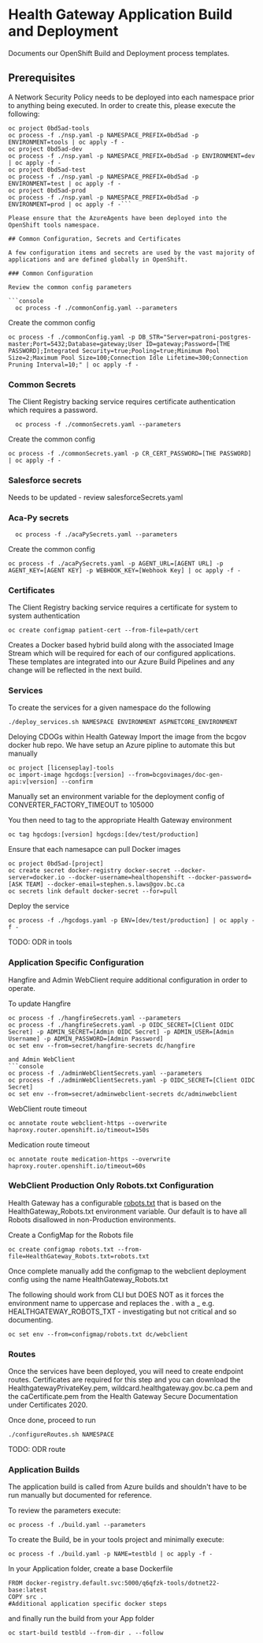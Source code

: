 # Health Gateway Application Build and Deployment

Documents our OpenShift Build and Deployment process templates.

## Prerequisites

A Network Security Policy needs to be deployed into each namespace prior to anything being executed. In order to create this, please execute the following:

````console
oc project 0bd5ad-tools
oc process -f ./nsp.yaml -p NAMESPACE_PREFIX=0bd5ad -p ENVIRONMENT=tools | oc apply -f -
oc project 0bd5ad-dev
oc process -f ./nsp.yaml -p NAMESPACE_PREFIX=0bd5ad -p ENVIRONMENT=dev | oc apply -f -
oc project 0bd5ad-test
oc process -f ./nsp.yaml -p NAMESPACE_PREFIX=0bd5ad -p ENVIRONMENT=test | oc apply -f -
oc project 0bd5ad-prod
oc process -f ./nsp.yaml -p NAMESPACE_PREFIX=0bd5ad -p ENVIRONMENT=prod | oc apply -f -```

Please ensure that the AzureAgents have been deployed into the OpenShift tools namespace.

## Common Configuration, Secrets and Certificates

A few configuration items and secrets are used by the vast majority of applications and are defined globally in OpenShift.

### Common Configuration

Review the common config parameters

```console
  oc process -f ./commonConfig.yaml --parameters
````

Create the common config

```console
oc process -f ./commonConfig.yaml -p DB_STR="Server=patroni-postgres-master;Port=5432;Database=gateway;User ID=gateway;Password=[THE PASSWORD];Integrated Security=true;Pooling=true;Minimum Pool Size=2;Maximum Pool Size=100;Connection Idle Lifetime=300;Connection Pruning Interval=10;" | oc apply -f -
```

### Common Secrets

The Client Registry backing service requires certificate authentication which requires a password.

```console
  oc process -f ./commonSecrets.yaml --parameters
```

Create the common config

```console
oc process -f ./commonSecrets.yaml -p CR_CERT_PASSWORD=[THE PASSWORD] | oc apply -f -
```

### Salesforce secrets

Needs to be updated - review salesforceSecrets.yaml

### Aca-Py secrets

```console
  oc process -f ./acaPySecrets.yaml --parameters
```

Create the common config

```console
oc process -f ./acaPySecrets.yaml -p AGENT_URL=[AGENT URL] -p AGENT_KEY=[AGENT KEY] -p WEBHOOK_KEY=[Webhook Key] | oc apply -f -
```

### Certificates

The Client Registry backing service requires a certificate for system to system authentication

```console
oc create configmap patient-cert --from-file=path/cert
```

Creates a Docker based hybrid build along with the associated Image Stream which will be required for each of our configured applications. These templates are integrated into our Azure Build Pipelines and any change will be reflected in the next build.

### Services

To create the services for a given namespace do the following

```console
./deploy_services.sh NAMESPACE ENVIRONMENT ASPNETCORE_ENVIRONMENT
```

Deloying CDOGs within Health Gateway
Import the image from the bcgov docker hub repo. We have setup an Azure pipline to automate this but manually

```console
oc project [licenseplay]-tools
oc import-image hgcdogs:[version] --from=bcgovimages/doc-gen-api:v[version] --confirm
```

Manually set an environment variable for the deployment config of
CONVERTER_FACTORY_TIMEOUT to 105000

You then need to tag to the appropriate Health Gateway environment

```console
oc tag hgcdogs:[version] hgcdogs:[dev/test/production]
```

Ensure that each namesapce can pull Docker images

```console
oc project 0bd5ad-[project]
oc create secret docker-registry docker-secret --docker-server=docker.io --docker-username=healthopenshift --docker-password=[ASK TEAM] --docker-email=stephen.s.laws@gov.bc.ca
oc secrets link default docker-secret --for=pull
```

Deploy the service

```console
oc process -f ./hgcdogs.yaml -p ENV=[dev/test/production] | oc apply -f -
```

TODO: ODR in tools

### Application Specific Configuration

Hangfire and Admin WebClient require additional configuration in order to operate.

To update Hangfire

````console
oc process -f ./hangfireSecrets.yaml --parameters
oc process -f ./hangfireSecrets.yaml -p OIDC_SECRET=[Client OIDC Secret] -p ADMIN_SECRET=[Admin OIDC Secret] -p ADMIN_USER=[Admin Username] -p ADMIN_PASSWORD=[Admin Password]
oc set env --from=secret/hangfire-secrets dc/hangfire

and Admin WebClient
```console
oc process -f ./adminWebClientSecrets.yaml --parameters
oc process -f ./adminWebClientSecrets.yaml -p OIDC_SECRET=[Client OIDC Secret]
oc set env --from=secret/adminwebclient-secrets dc/adminwebclient
````

WebClient route timeout

```console
oc annotate route webclient-https --overwrite haproxy.router.openshift.io/timeout=150s
```

Medication route timeout

```console
oc annotate route medication-https --overwrite haproxy.router.openshift.io/timeout=60s
```

### WebClient Production Only Robots.txt Configuration

Health Gateway has a configurable [robots.txt](../../Apps/WebClient/src/Server/Controllers/RobotsController.cs) that is based on the HealthGateway_Robots.txt environment variable. Our default is to have all Robots disallowed in non-Production environments.

Create a ConfigMap for the Robots file

```console
oc create configmap robots.txt --from-file=HealthGateway_Robots.txt=robots.txt
```

Once complete manually add the configmap to the webclient deployment config using the name HealthGateway_Robots.txt

The following should work from CLI but DOES NOT as it forces the environment name to uppercase and replaces the . with a \_
e.g. HEALTHGATEWAY_ROBOTS_TXT - investigating but not critical and so documenting.

```console
oc set env --from=configmap/robots.txt dc/webclient
```

### Routes

Once the services have been deployed, you will need to create endpoint routes. Certificates are required for this step and you can download the HealthgatewayPrivateKey.pem, wildcard.healthgateway.gov.bc.ca.pem and the caCertificate.pem from the Health Gateway Secure Documentation under Certificates 2020.

Once done, proceed to run

```console
./configureRoutes.sh NAMESPACE
```

TODO: ODR route

### Application Builds

The application build is called from Azure builds and shouldn't have to be run manually but documented for reference.

To review the parameters execute:

```console
oc process -f ./build.yaml --parameters
```

To create the Build, be in your tools project and minimally execute:

```console
oc process -f ./build.yaml -p NAME=testbld | oc apply -f -
```

In your Application folder, create a base Dockerfile

```console
FROM docker-registry.default.svc:5000/q6qfzk-tools/dotnet22-base:latest
COPY src .
#Additional application specific docker steps
```

and finally run the build from your App folder

```console
oc start-build testbld --from-dir . --follow
```
